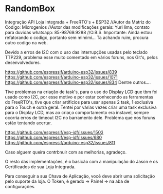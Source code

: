 # RandomBox
Integração API Loja Integrada + FreeRTO's + ESP32
//Autor da Matriz do Codigo: Microgenios
//Autor das modificações gerais: Yuri lima, contato para duvidas whatsapp: 85-98769.9288
//O.B.S. Importante: Ainda estou refatorando o codigo, portanto sem mimimi... Ta achando ruim, procura outro codigo na web.

Devido a erros de I2C com o uso das interrupções usadas pelo teclado TTP229, problema esse muito comentado em vários foruns, nos Git's, pelos desenvolvedores.

https://github.com/espressif/arduino-esp32/issues/839
https://github.com/espressif/arduino-esp32/issues/1071
https://github.com/espressif/arduino-esp32/issues/834
Dentre outros....

Tive problemas na criação de task's, para o uso do Display LCD que tbm foi usado como I2C, por esse motivo e por estar conhecendo as ferramentas do FreeRTO's, tive que criar artificios para usar apenas 2 task, 1 exclusiva para o Touch e outra geral. Tentei por várias vezes criar uma task exclusiva para o Display LCD, mas ao criar,o comportamento era instavel, sempre ocorria erros de timeout I2C no barramento dele. Problema que nos foruns estão tentando acertar.

https://github.com/espressif/esp-idf/issues/1503
https://github.com/espressif/esp-idf/issues/680
https://github.com/espressif/arduino-esp32/issues/811

Caso alguem queira contrbnuir com as melhorias, agradeço.

O resto das implementações, é o basicão com a manipulação do Jason e os Certificados de sua Loja Integrada. 

Para conseguir a sua Chava de Aplicação, você deve abrir uma solicitação pelo suporte da loja. 
O Token, é gerado -> Painel -> na aba de configurações. 
